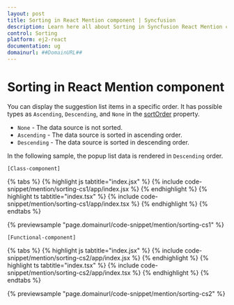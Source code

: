 ```yaml
---
layout: post
title: Sorting in React Mention component | Syncfusion
description: Learn here all about Sorting in Syncfusion React Mention component of Syncfusion Essential JS 2 and more.
control: Sorting 
platform: ej2-react
documentation: ug
domainurl: ##DomainURL##
---
```


# Sorting in React Mention component

You can display the suggestion list items in a specific order. It has possible types as `Ascending`, `Descending`, and `None` in the [sortOrder](https://ej2.syncfusion.com/react/documentation/api/mention/#sortorder) property.

* `None` - The data source is not sorted.
* `Ascending` - The data source is sorted in ascending order.
* `Descending` - The data source is sorted in descending order.

In the following sample, the popup list data is rendered in `Descending` order.

`[Class-component]`

{% tabs %}
{% highlight js tabtitle="index.jsx" %}
{% include code-snippet/mention/sorting-cs1/app/index.jsx %}
{% endhighlight %}
{% highlight ts tabtitle="index.tsx" %}
{% include code-snippet/mention/sorting-cs1/app/index.tsx %}
{% endhighlight %}
{% endtabs %}

 {% previewsample "page.domainurl/code-snippet/mention/sorting-cs1" %}

`[Functional-component]`

{% tabs %}
{% highlight js tabtitle="index.jsx" %}
{% include code-snippet/mention/sorting-cs2/app/index.jsx %}
{% endhighlight %}
{% highlight ts tabtitle="index.tsx" %}
{% include code-snippet/mention/sorting-cs2/app/index.tsx %}
{% endhighlight %}
{% endtabs %}

 {% previewsample "page.domainurl/code-snippet/mention/sorting-cs2" %}